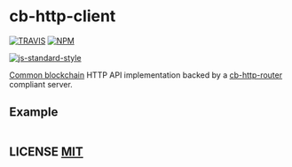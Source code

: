 # cb-http-client

[![TRAVIS](https://secure.travis-ci.org/common-blockchain/cb-http-client.png)](http://travis-ci.org/common-blockchain/cb-http-client)
[![NPM](http://img.shields.io/npm/v/cb-http-client.svg)](https://www.npmjs.org/package/cb-http-client)

[![js-standard-style](https://cdn.rawgit.com/feross/standard/master/badge.svg)](https://github.com/feross/standard)

[Common blockchain](https://github.com/common-blockchain/common-blockchain) HTTP API implementation backed by a [cb-http-router](https://github.com/common-blockchain/cb-http-router) compliant server.


## Example

``` javascript
```


## LICENSE [MIT](LICENSE)
